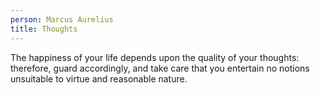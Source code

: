```yaml
---
person: Marcus Aurelius
title: Thoughts
---
```


The happiness of your life depends upon the quality of your thoughts: therefore, guard accordingly, and take care that you entertain no notions unsuitable to virtue and reasonable nature.
